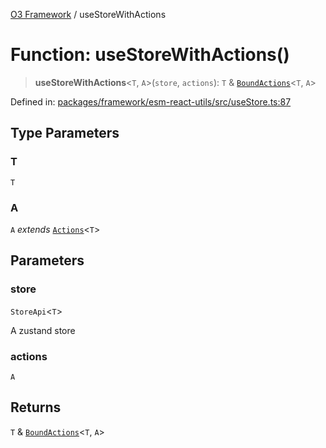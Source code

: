[O3 Framework](../API.md) / useStoreWithActions

# Function: useStoreWithActions()

> **useStoreWithActions**\<`T`, `A`\>(`store`, `actions`): `T` & [`BoundActions`](../type-aliases/BoundActions.md)\<`T`, `A`\>

Defined in: [packages/framework/esm-react-utils/src/useStore.ts:87](https://github.com/openmrs/openmrs-esm-core/blob/main/packages/framework/esm-react-utils/src/useStore.ts#L87)

## Type Parameters

### T

`T`

### A

`A` *extends* [`Actions`](../type-aliases/Actions.md)\<`T`\>

## Parameters

### store

`StoreApi`\<`T`\>

A zustand store

### actions

`A`

## Returns

`T` & [`BoundActions`](../type-aliases/BoundActions.md)\<`T`, `A`\>
